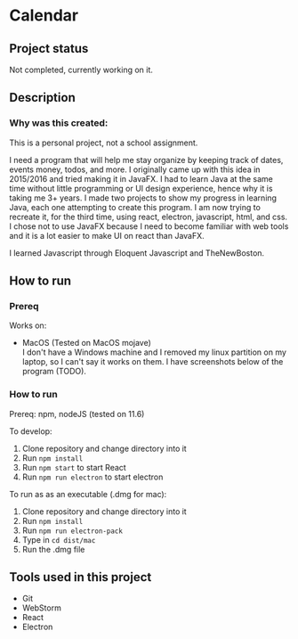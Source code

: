 
# Calendar

## Project status
Not completed, currently working on it.

## Description
### Why was this created:
This is a personal project, not a school assignment.

I need a program that will help me stay organize by keeping track of dates, events
money, todos, and more. I originally came up with this idea in 2015/2016 and tried 
making it in JavaFX. I had to learn Java at the same time without little programming 
or UI design experience, hence why it is taking me 3+ years. I made two projects to 
show my progress in learning Java, each one attempting to create this program. I am now 
trying to recreate it, for the third time, using react, electron, javascript, html, 
and css. I chose not to use JavaFX because I need to become familiar with web tools
and it is a lot easier to make UI on react than JavaFX.

I learned Javascript through Eloquent Javascript and TheNewBoston.

## How to run

### Prereq
Works on:
* MacOS (Tested on MacOS mojave)  
I don't have a Windows machine and I removed my linux partition on my laptop, so I 
can't say it works on them. I have screenshots below of the program (TODO).

### How to run
Prereq: npm, nodeJS (tested on 11.6)

To develop:
1. Clone repository and change directory into it
2. Run `npm install`
3. Run `npm start` to start React
4. Run `npm run electron` to start electron

To run as as an executable (.dmg for mac):
1. Clone repository and change directory into it
2. Run `npm install`
3. Run `npm run electron-pack`
4. Type in `cd dist/mac`
5. Run the .dmg file

## Tools used in this project
* Git
* WebStorm
* React
* Electron
